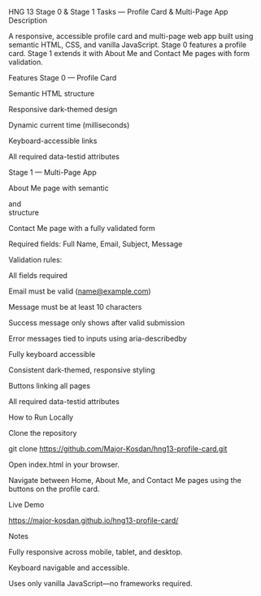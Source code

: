 HNG 13 Stage 0 & Stage 1 Tasks — Profile Card & Multi-Page App
Description

A responsive, accessible profile card and multi-page web app built using semantic HTML, CSS, and vanilla JavaScript.
Stage 0 features a profile card. Stage 1 extends it with About Me and Contact Me pages with form validation.

Features
Stage 0 — Profile Card

Semantic HTML structure

Responsive dark-themed design

Dynamic current time (milliseconds)

Keyboard-accessible links

All required data-testid attributes

Stage 1 — Multi-Page App

About Me page with semantic <main> and <section> structure

Contact Me page with a fully validated form

Required fields: Full Name, Email, Subject, Message

Validation rules:

All fields required

Email must be valid (name@example.com)

Message must be at least 10 characters

Success message only shows after valid submission

Error messages tied to inputs using aria-describedby

Fully keyboard accessible

Consistent dark-themed, responsive styling

Buttons linking all pages

All required data-testid attributes

How to Run Locally

Clone the repository

git clone https://github.com/Major-Kosdan/hng13-profile-card.git


Open index.html in your browser.

Navigate between Home, About Me, and Contact Me pages using the buttons on the profile card.

Live Demo

https://major-kosdan.github.io/hng13-profile-card/

Notes

Fully responsive across mobile, tablet, and desktop.

Keyboard navigable and accessible.

Uses only vanilla JavaScript—no frameworks required.
  



